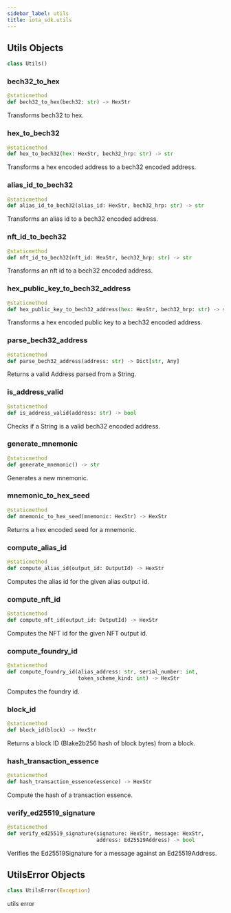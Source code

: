 ```yaml
---
sidebar_label: utils
title: iota_sdk.utils
---
```


## Utils Objects

```python
class Utils()
```

### bech32\_to\_hex

```python
@staticmethod
def bech32_to_hex(bech32: str) -> HexStr
```

Transforms bech32 to hex.

### hex\_to\_bech32

```python
@staticmethod
def hex_to_bech32(hex: HexStr, bech32_hrp: str) -> str
```

Transforms a hex encoded address to a bech32 encoded address.

### alias\_id\_to\_bech32

```python
@staticmethod
def alias_id_to_bech32(alias_id: HexStr, bech32_hrp: str) -> str
```

Transforms an alias id to a bech32 encoded address.

### nft\_id\_to\_bech32

```python
@staticmethod
def nft_id_to_bech32(nft_id: HexStr, bech32_hrp: str) -> str
```

Transforms an nft id to a bech32 encoded address.

### hex\_public\_key\_to\_bech32\_address

```python
@staticmethod
def hex_public_key_to_bech32_address(hex: HexStr, bech32_hrp: str) -> str
```

Transforms a hex encoded public key to a bech32 encoded address.

### parse\_bech32\_address

```python
@staticmethod
def parse_bech32_address(address: str) -> Dict[str, Any]
```

Returns a valid Address parsed from a String.

### is\_address\_valid

```python
@staticmethod
def is_address_valid(address: str) -> bool
```

Checks if a String is a valid bech32 encoded address.

### generate\_mnemonic

```python
@staticmethod
def generate_mnemonic() -> str
```

Generates a new mnemonic.

### mnemonic\_to\_hex\_seed

```python
@staticmethod
def mnemonic_to_hex_seed(mnemonic: HexStr) -> HexStr
```

Returns a hex encoded seed for a mnemonic.

### compute\_alias\_id

```python
@staticmethod
def compute_alias_id(output_id: OutputId) -> HexStr
```

Computes the alias id for the given alias output id.

### compute\_nft\_id

```python
@staticmethod
def compute_nft_id(output_id: OutputId) -> HexStr
```

Computes the NFT id for the given NFT output id.

### compute\_foundry\_id

```python
@staticmethod
def compute_foundry_id(alias_address: str, serial_number: int,
                       token_scheme_kind: int) -> HexStr
```

Computes the foundry id.

### block\_id

```python
@staticmethod
def block_id(block) -> HexStr
```

Returns a block ID (Blake2b256 hash of block bytes) from a block.

### hash\_transaction\_essence

```python
@staticmethod
def hash_transaction_essence(essence) -> HexStr
```

Compute the hash of a transaction essence.

### verify\_ed25519\_signature

```python
@staticmethod
def verify_ed25519_signature(signature: HexStr, message: HexStr,
                             address: Ed25519Address) -> bool
```

Verifies the Ed25519Signature for a message against an Ed25519Address.

## UtilsError Objects

```python
class UtilsError(Exception)
```

utils error


